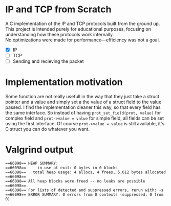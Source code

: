 # IP and TCP from Scratch

A C implementation of the IP and TCP protocols built from the ground up.  
This project is intended purely for educational purposes, focusing on understanding
how these protocols work internally.  
No optimizations were made for performance—efficiency was not a goal.
* [X] IP
* [ ] TCP
* [ ] Sending and recieving the packet

# Implementation motivation

Some function are not really usefull in the way that they just take a struct pointer and a value
and simply set a the value of a struct field to the value passed.
I find the implementation cleaner this way, so that every field has the same interface. So instead
of having `prot_set_field(prot, value)` for complex field and `prot->value = value` for simple field,
all fields can be set using the first interface.
Of course `prot->value = value` is still available, it's C struct you can do whatever you want.

# Valgrind output

```
==66098== HEAP SUMMARY:
==66098==     in use at exit: 0 bytes in 0 blocks
==66098==   total heap usage: 4 allocs, 4 frees, 5,612 bytes allocated
==66098==
==66098== All heap blocks were freed -- no leaks are possible
==66098==
==66098== For lists of detected and suppressed errors, rerun with: -s
==66098== ERROR SUMMARY: 0 errors from 0 contexts (suppressed: 0 from 0)
```
